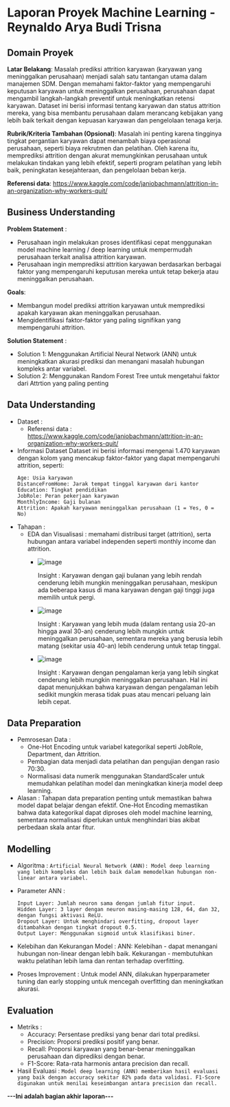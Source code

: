 # Laporan Proyek Machine Learning - Reynaldo Arya Budi Trisna


## Domain Proyek
  **Latar Belakang**:
  Masalah prediksi attrition karyawan (karyawan yang meninggalkan perusahaan) menjadi salah satu tantangan utama dalam manajemen SDM.
  Dengan memahami faktor-faktor yang mempengaruhi keputusan karyawan untuk meninggalkan perusahaan, perusahaan dapat mengambil langkah-langkah preventif untuk meningkatkan retensi karyawan.
  Dataset ini berisi informasi tentang karyawan dan status attrition mereka, yang bisa membantu perusahaan dalam merancang kebijakan yang lebih baik terkait dengan kepuasan karyawan dan pengelolaan tenaga kerja.
  
  **Rubrik/Kriteria Tambahan (Opsional)**:
  Masalah ini penting karena tingginya tingkat pergantian karyawan dapat menambah biaya operasional perusahaan, seperti biaya rekrutmen dan pelatihan.
  Oleh karena itu, memprediksi attrition dengan akurat memungkinkan perusahaan untuk melakukan tindakan yang lebih efektif, seperti program pelatihan yang lebih baik, peningkatan kesejahteraan, dan pengelolaan beban kerja.

  **Referensi data**: https://www.kaggle.com/code/janiobachmann/attrition-in-an-organization-why-workers-quit/

## Business Understanding 
**Problem Statement** :
  - Perusahaan ingin melakukan proses identifikasi cepat menggunakan model machine learning / deep learning untuk mempermudah perusahaan terkait analisa attrition karyawan.
  - Perusahaan ingin memprediksi attrition karyawan berdasarkan berbagai faktor yang mempengaruhi keputusan mereka untuk tetap bekerja atau meninggalkan perusahaan.
 
**Goals**:
  - Membangun model prediksi attrition karyawan untuk memprediksi apakah karyawan akan meninggalkan perusahaan.
  - Mengidentifikasi faktor-faktor yang paling signifikan yang mempengaruhi attrition.
  
**Solution Statement** :
  - Solution 1: Menggunakan Artificial Neural Network (ANN) untuk meningkatkan akurasi prediksi dan menangani masalah hubungan kompleks antar variabel.
  - Solution 2: Menggunakan Random Forest Tree untuk mengetahui faktor dari Attrtion yang paling penting
 
## Data Understanding 
  - Dataset : 
      - Referensi data : https://www.kaggle.com/code/janiobachmann/attrition-in-an-organization-why-workers-quit/
  - Informasi Dataset
    Dataset ini berisi informasi mengenai 1.470 karyawan dengan kolom yang mencakup faktor-faktor yang dapat mempengaruhi attrition, seperti:
    ```
    Age: Usia karyawan
    DistanceFromHome: Jarak tempat tinggal karyawan dari kantor
    Education: Tingkat pendidikan
    JobRole: Peran pekerjaan karyawan
    MonthlyIncome: Gaji bulanan
    Attrition: Apakah karyawan meninggalkan perusahaan (1 = Yes, 0 = No)
    ```
  - Tahapan :
    - EDA dan Visualisasi : memahami distribusi target (attrition), serta hubungan antara variabel independen seperti monthly income dan attrition.
      - ![image](https://github.com/user-attachments/assets/5f16ce66-365f-44ef-af5b-e3292b97de08)
      
        Insight : Karyawan dengan gaji bulanan yang lebih rendah cenderung lebih mungkin meninggalkan perusahaan, meskipun ada beberapa kasus di mana karyawan dengan gaji tinggi juga memilih untuk pergi.
      - ![image](https://github.com/user-attachments/assets/0a555505-9bfd-4bae-8ef3-3de377e97cc2)
     
        Insight : Karyawan yang lebih muda (dalam rentang usia 20-an hingga awal 30-an) cenderung lebih mungkin untuk meninggalkan perusahaan, sementara mereka yang berusia lebih matang (sekitar usia 40-an) lebih   cenderung untuk tetap tinggal.
      - ![image](https://github.com/user-attachments/assets/8094ee47-85c8-4faf-abb0-a87369a00433)
     
        Insight : Karyawan dengan pengalaman kerja yang lebih singkat cenderung lebih mungkin meninggalkan perusahaan. Hal ini dapat menunjukkan bahwa karyawan dengan pengalaman lebih sedikit mungkin merasa tidak puas atau mencari peluang lain lebih cepat.
     
 ## Data Preparation
   - Pemrosesan Data :
       - One-Hot Encoding untuk variabel kategorikal seperti JobRole, Department, dan Attrition.
       - Pembagian data menjadi data pelatihan dan pengujian dengan rasio 70:30.
       - Normalisasi data numerik menggunakan StandardScaler untuk memudahkan pelatihan model dan meningkatkan kinerja model deep learning.
  - Alasan : Tahapan data preparation penting untuk memastikan bahwa model dapat belajar dengan efektif. One-Hot Encoding memastikan bahwa data kategorikal dapat diproses oleh model machine learning,
    sementara normalisasi diperlukan untuk menghindari bias akibat perbedaan skala antar fitur.

## Modelling
   - Algoritma :
     ```Artificial Neural Network (ANN): Model deep learning yang lebih kompleks dan lebih baik dalam memodelkan hubungan non-linear antara variabel.```
   - Parameter ANN :
     ```
     Input Layer: Jumlah neuron sama dengan jumlah fitur input.
     Hidden Layer: 3 layer dengan neuron masing-masing 128, 64, dan 32, dengan fungsi aktivasi ReLU.
     Dropout Layer: Untuk menghindari overfitting, dropout layer ditambahkan dengan tingkat dropout 0.5.
     Output Layer: Menggunakan sigmoid untuk klasifikasi biner.
     ```
  - Kelebihan dan Kekurangan Model :
    ANN: Kelebihan - dapat menangani hubungan non-linear dengan lebih baik. Kekurangan - membutuhkan waktu pelatihan lebih lama dan rentan terhadap overfitting.

  - Proses Improvement :
    Untuk model ANN, dilakukan hyperparameter tuning dan early stopping untuk mencegah overfitting dan meningkatkan akurasi.
    
## Evaluation
   - Metriks :
       - Accuracy: Persentase prediksi yang benar dari total prediksi.
       - Precision: Proporsi prediksi positif yang benar.
       - Recall: Proporsi karyawan yang benar-benar meninggalkan perusahaan dan diprediksi dengan benar.
       - F1-Score: Rata-rata harmonis antara precision dan recall.
   - Hasil Evaluasi : ```Model deep learning (ANN) memberikan hasil evaluasi yang baik dengan accuracy sekitar 82% pada data validasi. F1-Score digunakan untuk menilai keseimbangan antara precision dan recall.```

**---Ini adalah bagian akhir laporan---**
